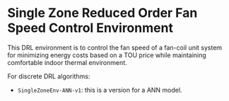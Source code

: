 # Single Zone Reduced Order Fan Speed Control Environment
This DRL environment is to control the fan speed of a fan-coil unit system for minimizing energy costs based on a TOU price while maintaining comfortable indoor thermal environment.

For discrete DRL algorithms:

  - `SingleZoneEnv-ANN-v1`: this is a version for a ANN model.
  
